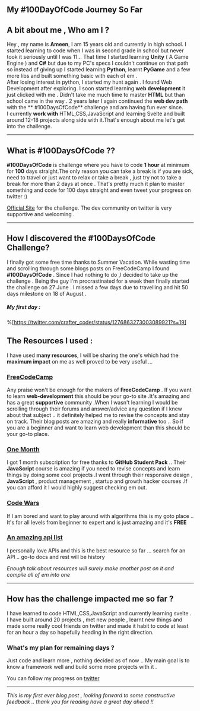 ## My #100DayOfCode Journey So Far

## A bit about me , Who am I ?
Hey , my name is **Ameen**, I am 15 years old and currently in high school. I started learning to code when I was in second grade in school but never took it seriously until I was 11... That time I started learning **Unity** ( A Game Engine ) and **C#** but due to my PC's specs I couldn't continue on that path so instead of giving up  I started learning **Python**, learnt **PyGame** and a few more libs and built something basic with each of em .<br>
After losing interest in python, I started my hunt again .  I found Web Development after exploring. I soon started learning **web development** it just clicked with me . Didn't take me much time to master **HTML** but than school came in the way . 2 years later I again continued the **web dev path** with the ** #100DaysOfCode** challenge and am having fun ever since.<br>
I currently **work with** HTML,CSS,JavaScript and learning Svelte and built around 12-18 projects along side with it.That's enough about me let's get into the challenge.

---

## What is **#100DaysOfCode** ??

**#100DaysOfCode** is challenge where you have to code **1 hour** at minimum for **100** days straight.The only reason you can take a break is if you are sick, need to travel or just want to relax or take a break , just try not to take a break for more than 2 days at once .
That's pretty much it plan  to master something and code for 100 days straight and even tweet your progress on twitter :)

[Official Site](https://www.100daysofcode.com/) for the challenge.
The dev community on twitter is very supportive and welcoming . 

---

## How I discovered the #100DaysOfCode Challenge?

I finally got some free time thanks to Summer Vacation. While wasting time and scrolling  through some blogs posts on FreeCodeCamp I found **#100DaysOfCode** . Since I had nothing to do ,I decided to take up the challenge . Being the guy I'm procrastinated for a week then finally started the challenge on 27 June . I missed a few days due to travelling and hit 50 days milestone on 18 of August .
 
##### My first day : 
%[https://twitter.com/crafter_coder/status/1276863273003089921?s=19]

## The Resources I used :

I have used **many resources**, I will be sharing the one's which had the **maximum impact** on me as well proved to be very useful ...


### [FreeCodeCamp](https://www.freecodecamp.org/learn) 

Any praise won't be enough for the makers of **FreeCodeCamp** . If you want to learn **web-development** this should be your go-to site .It's amazing and has a great **supportive** community .When I wasn't learning I would be scrolling through their forums and answer/advice any question if I knew about that subject .. it definitely helped me to revise the concepts and stay on track. Their blog posts are amazing and really **informative** too .. So if you are a beginner and want to learn web development than this should be your go-to place.

### [One Month](https://onemonth.com/)

I got 1 month subscription for free thanks to **GitHub Student Pack** .. Their **JavaScript** course is amazing if you need to revise concepts and learn things by doing some cool projects .I went through their responsive design , **JavaScript** , product management , startup and growth hacker courses .If you can afford it I would highly suggest checking em out.

### [Code Wars](https://www.codewars.com/)

If I am bored and want to play around with algorithms this is my goto place .. It's for all levels from beginner to expert and is just amazing and it's **FREE**

### [An amazing api list](https://any-api.com/)

I personally love APIs and this is the best resource so far ... search for an API .. go-to docs and rest will be history 

*Enough talk about resources will surely make another post on it and compile all of em into one*

---

## How has the challenge impacted me so far ?

I have learned to code HTML,CSS,JavaScript and currently learning svelte . I have built around 20 projects , met new people , learnt new things and made some really cool friends  on twitter and made it habit to code at least for an hour a day so hopefully heading in the right direction.

### What's my plan for remaining days ?

Just code and learn more , nothing decided as of now .. My main goal is to know a framework well and build some more projects with it .

You can follow my progress on [twitter](https://twitter.com/crafter_coder)

---

*This is my first ever blog post , looking forward to some constructive feedback .. thank you for reading have a great day ahead !!*

